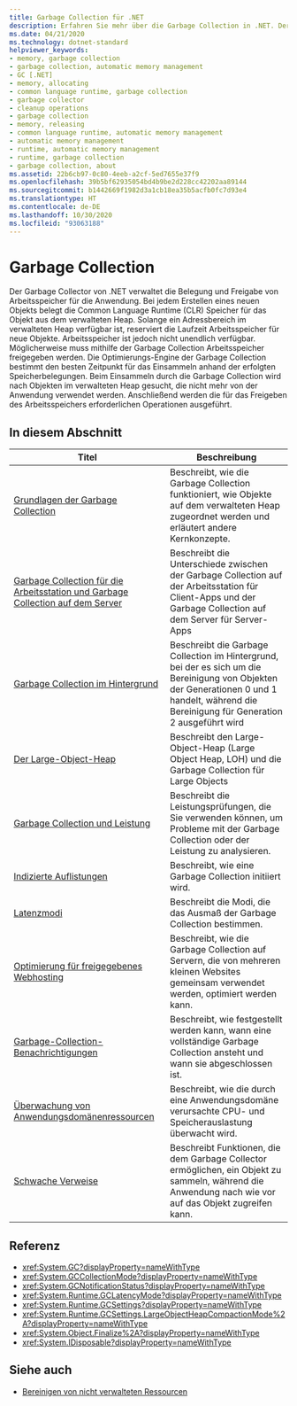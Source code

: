 ```yaml
---
title: Garbage Collection für .NET
description: Erfahren Sie mehr über die Garbage Collection in .NET. Der Garbage Collector von .NET verwaltet die Belegung und Freigabe von Arbeitsspeicher für die Anwendung.
ms.date: 04/21/2020
ms.technology: dotnet-standard
helpviewer_keywords:
- memory, garbage collection
- garbage collection, automatic memory management
- GC [.NET]
- memory, allocating
- common language runtime, garbage collection
- garbage collector
- cleanup operations
- garbage collection
- memory, releasing
- common language runtime, automatic memory management
- automatic memory management
- runtime, automatic memory management
- runtime, garbage collection
- garbage collection, about
ms.assetid: 22b6cb97-0c80-4eeb-a2cf-5ed7655e37f9
ms.openlocfilehash: 39b5bf62935054bd4b9be2d228cc42202aa89144
ms.sourcegitcommit: b1442669f1982d3a1cb18ea35b5acfb0fc7d93e4
ms.translationtype: HT
ms.contentlocale: de-DE
ms.lasthandoff: 10/30/2020
ms.locfileid: "93063188"
---
```

# <a name="garbage-collection"></a>Garbage Collection

Der Garbage Collector von .NET verwaltet die Belegung und Freigabe von Arbeitsspeicher für die Anwendung. Bei jedem Erstellen eines neuen Objekts belegt die Common Language Runtime (CLR) Speicher für das Objekt aus dem verwalteten Heap. Solange ein Adressbereich im verwalteten Heap verfügbar ist, reserviert die Laufzeit Arbeitsspeicher für neue Objekte. Arbeitsspeicher ist jedoch nicht unendlich verfügbar. Möglicherweise muss mithilfe der Garbage Collection Arbeitsspeicher freigegeben werden. Die Optimierungs-Engine der Garbage Collection bestimmt den besten Zeitpunkt für das Einsammeln anhand der erfolgten Speicherbelegungen. Beim Einsammeln durch die Garbage Collection wird nach Objekten im verwalteten Heap gesucht, die nicht mehr von der Anwendung verwendet werden. Anschließend werden die für das Freigeben des Arbeitsspeichers erforderlichen Operationen ausgeführt.  
  
## <a name="in-this-section"></a>In diesem Abschnitt
  
|Titel|Beschreibung|  
|-----------|-----------------|  
|[Grundlagen der Garbage Collection](fundamentals.md)|Beschreibt, wie die Garbage Collection funktioniert, wie Objekte auf dem verwalteten Heap zugeordnet werden und erläutert andere Kernkonzepte.|  
|[Garbage Collection für die Arbeitsstation und Garbage Collection auf dem Server](workstation-server-gc.md)|Beschreibt die Unterschiede zwischen der Garbage Collection auf der Arbeitsstation für Client-Apps und der Garbage Collection auf dem Server für Server-Apps|
|[Garbage Collection im Hintergrund](background-gc.md)|Beschreibt die Garbage Collection im Hintergrund, bei der es sich um die Bereinigung von Objekten der Generationen 0 und 1 handelt, während die Bereinigung für Generation 2 ausgeführt wird|
|[Der Large-Object-Heap](large-object-heap.md)|Beschreibt den Large-Object-Heap (Large Object Heap, LOH) und die Garbage Collection für Large Objects|
|[Garbage Collection und Leistung](performance.md)|Beschreibt die Leistungsprüfungen, die Sie verwenden können, um Probleme mit der Garbage Collection oder der Leistung zu analysieren.|  
|[Indizierte Auflistungen](induced.md)|Beschreibt, wie eine Garbage Collection initiiert wird.|  
|[Latenzmodi](latency.md)|Beschreibt die Modi, die das Ausmaß der Garbage Collection bestimmen.|  
|[Optimierung für freigegebenes Webhosting](optimization-for-shared-web-hosting.md)|Beschreibt, wie die Garbage Collection auf Servern, die von mehreren kleinen Websites gemeinsam verwendet werden, optimiert werden kann.|  
|[Garbage-Collection-Benachrichtigungen](notifications.md)|Beschreibt, wie festgestellt werden kann, wann eine vollständige Garbage Collection ansteht und wann sie abgeschlossen ist.|  
|[Überwachung von Anwendungsdomänenressourcen](app-domain-resource-monitoring.md)|Beschreibt, wie die durch eine Anwendungsdomäne verursachte CPU- und Speicherauslastung überwacht wird.|  
|[Schwache Verweise](weak-references.md)|Beschreibt Funktionen, die dem Garbage Collector ermöglichen, ein Objekt zu sammeln, während die Anwendung nach wie vor auf das Objekt zugreifen kann.|  
  
## <a name="reference"></a>Referenz

- <xref:System.GC?displayProperty=nameWithType>  
- <xref:System.GCCollectionMode?displayProperty=nameWithType>  
- <xref:System.GCNotificationStatus?displayProperty=nameWithType>  
- <xref:System.Runtime.GCLatencyMode?displayProperty=nameWithType>  
- <xref:System.Runtime.GCSettings?displayProperty=nameWithType>  
- <xref:System.Runtime.GCSettings.LargeObjectHeapCompactionMode%2A?displayProperty=nameWithType>  
- <xref:System.Object.Finalize%2A?displayProperty=nameWithType>  
- <xref:System.IDisposable?displayProperty=nameWithType>  
  
## <a name="see-also"></a>Siehe auch

- [Bereinigen von nicht verwalteten Ressourcen](unmanaged.md)
